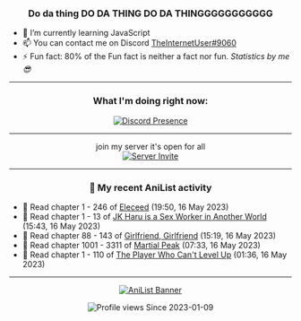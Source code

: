 <div align="center">

### Do da thing DO DA THING DO DA THINGGGGGGGGGGG
</div>

- 🌱 I’m currently learning JavaScript
- 📫 You can contact me on Discord [TheInternetUser#9060](https://discord.com/users/534117072796385300)
- ⚡ Fun fact: 80% of the Fun fact is neither a fact nor fun. _Statistics by me 😎_
<hr>

<div align="center">

### What I'm doing right now:
[![Discord Presence](https://lanyard.cnrad.dev/api/534117072796385300)](https://discord.com/users/534117072796385300)
<hr>

join my server it's open for all <br>
[![Server Invite](https://invidget.switchblade.xyz/bfYgVHxrSs)](https://discord.gg/bfYgVHxrSs)

<hr>
  
### 🌸 My recent AniList activity

</div>

<!-- ANILIST_ACTIVITY:start -->

-   📖 Read chapter 1 - 246 of [Eleceed](https://anilist.co/manga/106929) (19:50, 16 May 2023)
-   📖 Read chapter 1 - 13 of [JK Haru is a Sex Worker in Another World](https://anilist.co/manga/110175) (15:43, 16 May 2023)
-   📖 Read chapter 88 - 143 of [Girlfriend, Girlfriend](https://anilist.co/manga/116266) (15:19, 16 May 2023)
-   📖 Read chapter 1001 - 3311 of [Martial Peak](https://anilist.co/manga/104494) (07:33, 16 May 2023)
-   📖 Read chapter 1 - 110 of [The Player Who Can't Level Up](https://anilist.co/manga/130511) (01:36, 16 May 2023)

<!-- ANILIST_ACTIVITY:end -->
<hr>

<div align="center">

[![AniList Banner](https://img.anili.st/User/929966)](https://anilist.co/user/TheInternetUser)

![Profile views](https://gpvc.arturio.dev/TheInternetUse7) Since 2023-01-09

</div>
